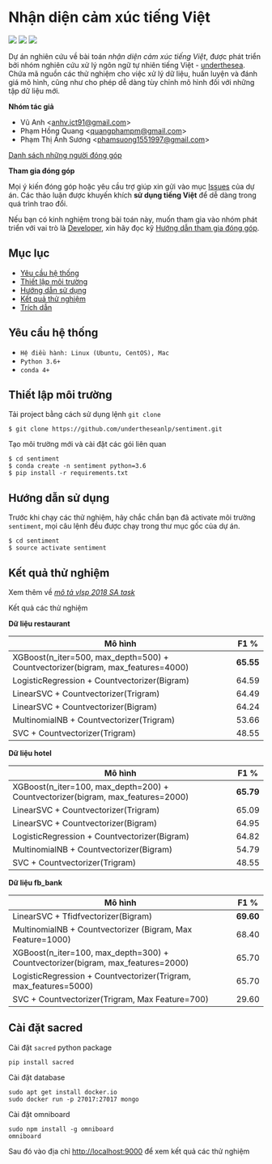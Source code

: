 # Nhận diện cảm xúc tiếng Việt

![](https://img.shields.io/badge/made%20with-%E2%9D%A4-red.svg)
![](https://img.shields.io/badge/opensource-vietnamese-blue.svg)
![](https://img.shields.io/badge/build-passing-green.svg)

Dự án nghiên cứu về bài toán *nhận diện cảm xúc tiếng Việt*, được phát triển bởi nhóm nghiên cứu xử lý ngôn ngữ tự nhiên tiếng Việt - [underthesea](https://github.com/undertheseanlp). Chứa mã nguồn các thử nghiệm cho việc xử lý dữ liệu, huấn luyện và đánh giá mô hình, cũng như cho phép dễ dàng tùy chỉnh mô hình đối với những tập dữ liệu mới.

**Nhóm tác giả** 

* Vũ Anh <<anhv.ict91@gmail.com>>
* Phạm Hồng Quang <<quangphampm@gmail.com>>
* Phạm Thị Ánh Sương  <<phamsuong1551997@gmail.com>>

[Danh sách những người đóng góp](AUTHORS.md) 

**Tham gia đóng góp**

 Mọi ý kiến đóng góp hoặc yêu cầu trợ giúp xin gửi vào mục [Issues](../../issues) của dự án. Các thảo luận được khuyến khích **sử dụng tiếng Việt** để dễ dàng trong quá trình trao đổi. 
 
Nếu bạn có kinh nghiệm trong bài toán này, muốn tham gia vào nhóm phát triển với vai trò là [Developer](https://github.com/undertheseanlp/underthesea/wiki/H%C6%B0%E1%BB%9Bng-d%E1%BA%ABn-%C4%91%C3%B3ng-g%C3%B3p#developercontributor), xin hãy đọc kỹ [Hướng dẫn tham gia đóng góp](https://github.com/undertheseanlp/underthesea/wiki/H%C6%B0%E1%BB%9Bng-d%E1%BA%ABn-%C4%91%C3%B3ng-g%C3%B3p#developercontributor).


## Mục lục

* [Yêu cầu hệ thống](#yêu-cầu-hệ-thống)
* [Thiết lập môi trường](#thiết-lập-môi-trường)
* [Hướng dẫn sử dụng](#hướng-dẫn-sử-dụng)
* [Kết quả thử nghiệm](#kết-quả-thử-nghiệm)
* [Trích dẫn](#trích-dẫn)



## Yêu cầu hệ thống 

* `Hệ điều hành: Linux (Ubuntu, CentOS), Mac`
* `Python 3.6+`
* `conda 4+`

## Thiết lập môi trường

Tải project bằng cách sử dụng lệnh `git clone`

```
$ git clone https://github.com/undertheseanlp/sentiment.git
```

Tạo môi trường mới và cài đặt các gói liên quan

```
$ cd sentiment
$ conda create -n sentiment python=3.6
$ pip install -r requirements.txt
```

## Hướng dẫn sử dụng

Trước khi chạy các thử nghiệm, hãy chắc chắn bạn đã activate môi trường `sentiment`, mọi câu lệnh đều được chạy trong thư mục gốc của dự án.

```
$ cd sentiment
$ source activate sentiment
```

## Kết quả thử nghiệm 

Xem thêm về [*mô tả vlsp 2018 SA task*](http://vlsp.org.vn/vlsp2018/eval/sa)

Kết quả các thử nghiệm

**Dữ liệu restaurant**

| Mô hình                                                                         | F1 %     |
|---------------------------------------------------------------------------------|----------|
| XGBoost(n_iter=500, max_depth=500) + Countvectorizer(bigram, max_features=4000) | **65.55** |
| LogisticRegression + Countvectorizer(Bigram)                                    | 64.59     |
| LinearSVC + Countvectorizer(Trigram)                                            | 64.49     |
| LinearSVC + Countvectorizer(Bigram)                                             | 64.24     |
| MultinomialNB + Countvectorizer(Trigram)                                        | 53.66     |
| SVC + Countvectorizer(Trigram)                                                  | 48.55     |

**Dữ liệu hotel**

| Mô hình                                                                         | F1 %      |
|---------------------------------------------------------------------------------|-----------|
| XGBoost(n_iter=100, max_depth=200) + Countvectorizer(bigram, max_features=2000) | **65.79** |
| LinearSVC + Countvectorizer(Trigram)                                            | 65.09     |
| LinearSVC + Countvectorizer(Bigram)                                             | 64.95     |
| LogisticRegression + Countvectorizer(Bigram)                                    | 64.82     |
| MultinomialNB + Countvectorizer(Bigram)                                         | 54.79     |
| SVC + Countvectorizer(Trigram)                                                  | 48.55     |

**Dữ liệu fb_bank**

| Mô hình                                                                         | F1 %     |
|---------------------------------------------------------------------------------|----------|
| LinearSVC + Tfidfvectorizer(Bigram)                                             | **69.60**|
| MultinomialNB + Countvectorizer (Bigram, Max Feature=1000)                      | 68.40    |
| XGBoost(n_iter=100, max_depth=300) + Countvectorizer(bigram, max_features=2000) | 65.70    |
| LogisticRegression + Countvectorizer(Trigram, max_features=5000)                | 65.70    |
| SVC + Countvectorizer(Trigram, Max Feature=700)                                 | 29.60    |

## Cài đặt sacred

Cài đặt `sacred` python package

```
pip install sacred 
```

Cài đặt database

```
sudo apt get install docker.io
sudo docker run -p 27017:27017 mongo
```

Cài đặt omniboard 

```
sudo npm install -g omniboard
omniboard
```

Sau đó vào địa chỉ [http://localhost:9000](http://localhost:9000) để xem kết quả các thử nghiệm 